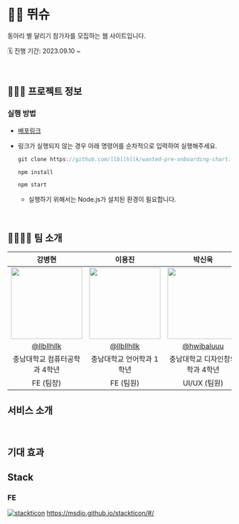 #  🏃‍♀️ 뛰슈
동아리 별 달리기 참가자를 모집하는 웹 사이트입니다. 

🗓️ 진행 기간: 2023.09.10 ~ 

<br />

## 🧑🏻‍💻 프로젝트 정보

### 실행 방법

- [배포링크](https://main--runandrun.netlify.app/signin)

- 링크가 실행되지 않는 경우 아래 명령어를 순차적으로 입력하여 실행해주세요.

  ```jsx
  git clone https://github.com/llbllhllk/wanted-pre-onboarding-chart.git

  npm install

  npm start
  ```

  - 실행하기 위해서는 Node.js가 설치된 환경이 필요합니다.
 
<br />

## 👨‍👨‍👧‍👧 팀 소개
|                                      강병현                                      |                                      이용진                                      |                                                            박신욱                                                            |                                     이은경                                      |                                     박준태                                      | 정보윤                                 |
| :------------------------------------------------------------------------------: |:------------------------------------------------------------------------------: | :--------------------------------------------------------------------------------------------------------------------------: | :-----------------------------------------------------------------------------: | :-----------------------------------------------------------------------------: | :--------------------------------------: |
| <img width="160px" src="https://avatars.githubusercontent.com/u/33623123?v=4" /> |<img width="160px" src="https://avatars.githubusercontent.com/u/129606040?v=4" /> | <img width="160px" src="https://github.com/cnu-data-contest/.github/assets/33623123/d002486e-dd84-4fe1-8509-1260409f46b2" /> | <img width="160px" src="https://avatars.githubusercontent.com/u/81898507?v=4"/> | <img width="160px" src="https://avatars.githubusercontent.com/u/65760583?v=4"/> | <img width="160px" src="https://avatars.githubusercontent.com/u/132794328?v=4"/> |
|                    [@llbllhllk](https://github.com/llbllhllk)                    |                    [@llbllhllk](https://github.com/llbllhllk)                    |                                          [@hwibaluuu](https://github.com/hwibaluuu)                                          |                      [@pkyung](https://github.com/pkyung)                       |                  [@juntae6942](https://github.com/juntae6942)                   | [@boyunee](https://github.com/boyunee) |
|                          충남대학교 컴퓨터공학과 4학년                           |                          충남대학교 언어학과 1학년                           |                                               충남대학교 디자인창의학과 4학년                                                |                         충남대학교 컴퓨터융합학부 3학년                         |                         충남대학교 컴퓨터융합학부 3학년                         | 충남대학교 전자공학과 4학년            |
|                                    FE (팀장)                                     |                                    FE (팀원)                                     |                                                         UI/UX (팀원)                                                         |                                    BE (팀원)                                    |                                    BE (팀원)                                    | BE (팀원)                              |

## 서비스 소개

<br/>

## 기대 효과

## Stack
### FE
[![stackticon](https://firebasestorage.googleapis.com/v0/b/stackticon-81399.appspot.com/o/images%2F1696905457752?alt=media&token=0215e017-7632-4aac-8192-c00fe17b7acd)](https://github.com/msdio/stackticon)
https://msdio.github.io/stackticon/#/
